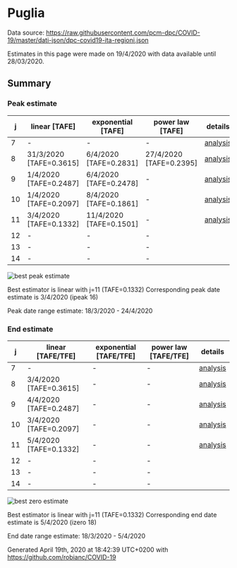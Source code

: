 # Puglia


Data source: https://raw.githubusercontent.com/pcm-dpc/COVID-19/master/dati-json/dpc-covid19-ita-regioni.json

Estimates in this page were made on 19/4/2020 with data available until 28/03/2020.


## Summary 

### Peak estimate 
|j|linear [TAFE]|exponential [TAFE]|power law [TAFE]|details|
|---|----|-----------|---------|-------|
|7|-|-|-|[analysis](COVID-19_puglia_j7_2020-03-28.md)|
|8|31/3/2020 [TAFE=0.3615]|6/4/2020 [TAFE=0.2831]|27/4/2020 [TAFE=0.2395]|[analysis](COVID-19_puglia_j8_2020-03-28.md)|
|9|1/4/2020 [TAFE=0.2487]|6/4/2020 [TAFE=0.2478]|-|[analysis](COVID-19_puglia_j9_2020-03-28.md)|
|10|1/4/2020 [TAFE=0.2097]|8/4/2020 [TAFE=0.1861]|-|[analysis](COVID-19_puglia_j10_2020-03-28.md)|
|11|3/4/2020 [TAFE=0.1332]|11/4/2020 [TAFE=0.1501]|-|[analysis](COVID-19_puglia_j11_2020-03-28.md)|
|12|-|-|-||
|13|-|-|-||
|14|-|-|-||

![best peak estimate](COVID-19_puglia_j11_2020-03-28.png)

Best estimator is linear with j=11 (TAFE=0.1332)
Corresponding peak date estimate is 3/4/2020 (ipeak 16)


Peak date range estimate: 18/3/2020 - 24/4/2020

### End estimate 
|j|linear [TAFE/TFE]|exponential [TAFE/TFE]|power law [TAFE/TFE]|details|
|---|----|-----------|---------|-------|
|7|-|-|-|[analysis](COVID-19_puglia_j7_2020-03-28.md)|
|8|3/4/2020 [TAFE=0.3615]|-|-|[analysis](COVID-19_puglia_j8_2020-03-28.md)|
|9|4/4/2020 [TAFE=0.2487]|-|-|[analysis](COVID-19_puglia_j9_2020-03-28.md)|
|10|3/4/2020 [TAFE=0.2097]|-|-|[analysis](COVID-19_puglia_j10_2020-03-28.md)|
|11|5/4/2020 [TAFE=0.1332]|-|-|[analysis](COVID-19_puglia_j11_2020-03-28.md)|
|12|-|-|-||
|13|-|-|-||
|14|-|-|-||

![best zero estimate](COVID-19_puglia_j11_2020-03-28.png)

Best estimator is linear with j=11 (TAFE=0.1332)
Corresponding end date estimate is 5/4/2020 (izero 18)


End date range estimate: 18/3/2020 - 5/4/2020

Generated April 19th, 2020 at 18:42:39 UTC+0200 with https://github.com/robianc/COVID-19
